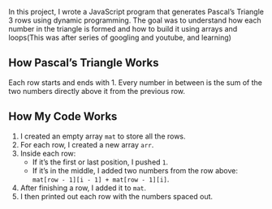 In this project, I wrote a JavaScript program that generates Pascal’s Triangle 3 rows using dynamic programming. The goal was to understand how each number in the triangle is formed and how to build it using arrays and loops(This was after series of googling and youtube, and learning)


## How Pascal’s Triangle Works

Each row starts and ends with 1. Every number in between is the sum of the two numbers directly above it from the previous row. 


## How My Code Works

1. I created an empty array `mat` to store all the rows.
2. For each row, I created a new array `arr`.
3. Inside each row:
   - If it’s the first or last position, I pushed `1`.
   - If it’s in the middle, I added two numbers from the row above: `mat[row - 1][i - 1] + mat[row - 1][i]`.
4. After finishing a row, I added it to `mat`.
5. I then printed out each row with the numbers spaced out.








